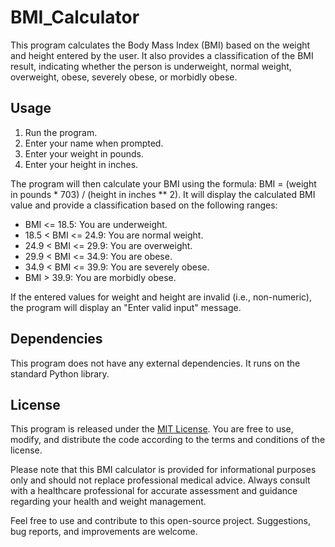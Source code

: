 # BMI_Calculator

This program calculates the Body Mass Index (BMI) based on the weight and height entered by the user. It also provides a classification of the BMI result, indicating whether the person is underweight, normal weight, overweight, obese, severely obese, or morbidly obese.

## Usage

1. Run the program.
2. Enter your name when prompted.
3. Enter your weight in pounds.
4. Enter your height in inches.

The program will then calculate your BMI using the formula: BMI = (weight in pounds * 703) / (height in inches ** 2). It will display the calculated BMI value and provide a classification based on the following ranges:

- BMI <= 18.5: You are underweight.
- 18.5 < BMI <= 24.9: You are normal weight.
- 24.9 < BMI <= 29.9: You are overweight.
- 29.9 < BMI <= 34.9: You are obese.
- 34.9 < BMI <= 39.9: You are severely obese.
- BMI > 39.9: You are morbidly obese.

If the entered values for weight and height are invalid (i.e., non-numeric), the program will display an "Enter valid input" message.

## Dependencies

This program does not have any external dependencies. It runs on the standard Python library.

## License

This program is released under the [MIT License](LICENSE). You are free to use, modify, and distribute the code according to the terms and conditions of the license.

Please note that this BMI calculator is provided for informational purposes only and should not replace professional medical advice. Always consult with a healthcare professional for accurate assessment and guidance regarding your health and weight management.

Feel free to use and contribute to this open-source project. Suggestions, bug reports, and improvements are welcome.
